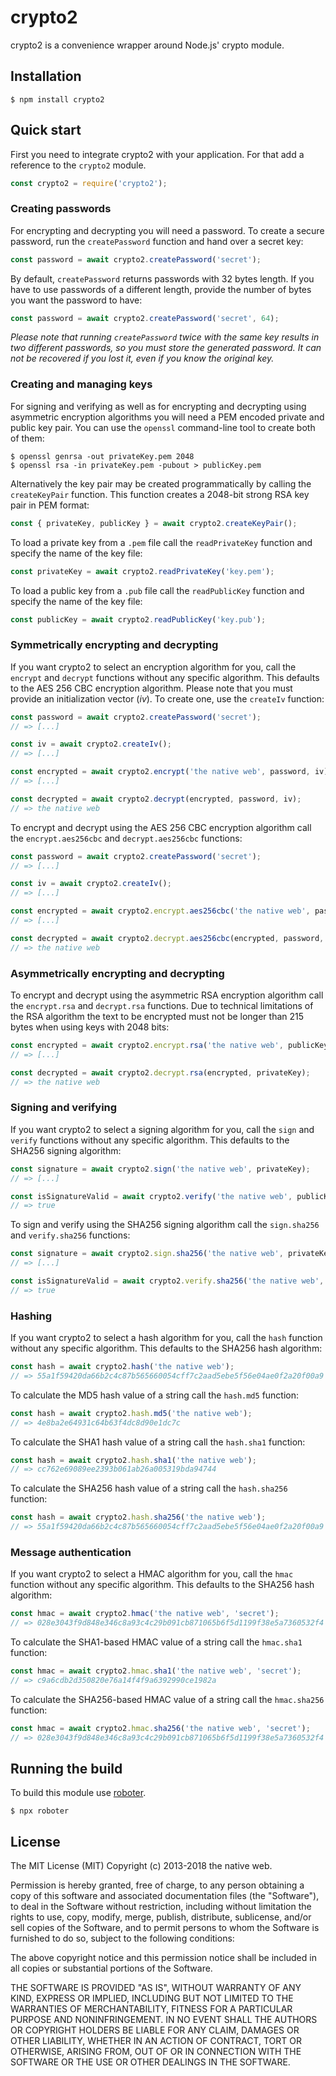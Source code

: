 # crypto2

crypto2 is a convenience wrapper around Node.js' crypto module.

## Installation

```shell
$ npm install crypto2
```

## Quick start

First you need to integrate crypto2 with your application. For that add a reference to the `crypto2` module.

```javascript
const crypto2 = require('crypto2');
```

### Creating passwords

For encrypting and decrypting you will need a password. To create a secure password, run the `createPassword` function and hand over a secret key:

```javascript
const password = await crypto2.createPassword('secret');
```

By default, `createPassword` returns passwords with 32 bytes length. If you have to use passwords of a different length, provide the number of bytes you want the password to have:

```javascript
const password = await crypto2.createPassword('secret', 64);
```

*Please note that running `createPassword` twice with the same key results in two different passwords, so you must store the generated password. It can not be recovered if you lost it, even if you know the original key.*

### Creating and managing keys

For signing and verifying as well as for encrypting and decrypting using asymmetric encryption algorithms you will need a PEM encoded private and public key pair. You can use the `openssl` command-line tool to create both of them:

```shell
$ openssl genrsa -out privateKey.pem 2048
$ openssl rsa -in privateKey.pem -pubout > publicKey.pem
```

Alternatively the key pair may be created programmatically by calling the `createKeyPair` function. This function creates a 2048-bit strong RSA key pair in PEM format:

```javascript
const { privateKey, publicKey } = await crypto2.createKeyPair();
```

To load a private key from a `.pem` file call the `readPrivateKey` function and specify the name of the key file:

```javascript
const privateKey = await crypto2.readPrivateKey('key.pem');
```

To load a public key from a `.pub` file call the `readPublicKey` function and specify the name of the key file:

```javascript
const publicKey = await crypto2.readPublicKey('key.pub');
```

### Symmetrically encrypting and decrypting

If you want crypto2 to select an encryption algorithm for you, call the `encrypt` and `decrypt` functions without any specific algorithm. This defaults to the AES 256 CBC encryption algorithm. Please note that you must provide an initialization vector (*iv*). To create one, use the `createIv` function:

```javascript
const password = await crypto2.createPassword('secret');
// => [...]

const iv = await crypto2.createIv();
// => [...]

const encrypted = await crypto2.encrypt('the native web', password, iv);
// => [...]

const decrypted = await crypto2.decrypt(encrypted, password, iv);
// => the native web
```

To encrypt and decrypt using the AES 256 CBC encryption algorithm call the `encrypt.aes256cbc` and `decrypt.aes256cbc` functions:

```javascript
const password = await crypto2.createPassword('secret');
// => [...]

const iv = await crypto2.createIv();
// => [...]

const encrypted = await crypto2.encrypt.aes256cbc('the native web', password, iv);
// => [...]

const decrypted = await crypto2.decrypt.aes256cbc(encrypted, password, iv);
// => the native web
```

### Asymmetrically encrypting and decrypting

To encrypt and decrypt using the asymmetric RSA encryption algorithm call the `encrypt.rsa` and `decrypt.rsa` functions. Due to technical limitations of the RSA algorithm the text to be encrypted must not be longer than 215 bytes when using keys with 2048 bits:

```javascript
const encrypted = await crypto2.encrypt.rsa('the native web', publicKey);
// => [...]

const decrypted = await crypto2.decrypt.rsa(encrypted, privateKey);
// => the native web
```

### Signing and verifying

If you want crypto2 to select a signing algorithm for you, call the `sign` and `verify` functions without any specific algorithm. This defaults to the SHA256 signing algorithm:

```javascript
const signature = await crypto2.sign('the native web', privateKey);
// => [...]

const isSignatureValid = await crypto2.verify('the native web', publicKey, signature);
// => true
```

To sign and verify using the SHA256 signing algorithm call the `sign.sha256` and `verify.sha256` functions:

```javascript
const signature = await crypto2.sign.sha256('the native web', privateKey);
// => [...]

const isSignatureValid = await crypto2.verify.sha256('the native web', publicKey, signature);
// => true
```

### Hashing

If you want crypto2 to select a hash algorithm for you, call the `hash` function without any specific algorithm. This defaults to the SHA256 hash algorithm:

```javascript
const hash = await crypto2.hash('the native web');
// => 55a1f59420da66b2c4c87b565660054cff7c2aad5ebe5f56e04ae0f2a20f00a9
```

To calculate the MD5 hash value of a string call the `hash.md5` function:

```javascript
const hash = await crypto2.hash.md5('the native web');
// => 4e8ba2e64931c64b63f4dc8d90e1dc7c
```

To calculate the SHA1 hash value of a string call the `hash.sha1` function:

```javascript
const hash = await crypto2.hash.sha1('the native web');
// => cc762e69089ee2393b061ab26a005319bda94744
```

To calculate the SHA256 hash value of a string call the `hash.sha256` function:

```javascript
const hash = await crypto2.hash.sha256('the native web');
// => 55a1f59420da66b2c4c87b565660054cff7c2aad5ebe5f56e04ae0f2a20f00a9
```

### Message authentication

If you want crypto2 to select a HMAC algorithm for you, call the `hmac` function without any specific algorithm. This defaults to the SHA256 hash algorithm:

```javascript
const hmac = await crypto2.hmac('the native web', 'secret');
// => 028e3043f9d848e346c8a93c4c29b091cb871065b6f5d1199f38e5a7360532f4
```

To calculate the SHA1-based HMAC value of a string call the `hmac.sha1` function:

```javascript
const hmac = await crypto2.hmac.sha1('the native web', 'secret');
// => c9a6cdb2d350820e76a14f4f9a6392990ce1982a
```

To calculate the SHA256-based HMAC value of a string call the `hmac.sha256` function:

```javascript
const hmac = await crypto2.hmac.sha256('the native web', 'secret');
// => 028e3043f9d848e346c8a93c4c29b091cb871065b6f5d1199f38e5a7360532f4
```

## Running the build

To build this module use [roboter](https://www.npmjs.com/package/roboter).

```shell
$ npx roboter
```

## License

The MIT License (MIT)
Copyright (c) 2013-2018 the native web.

Permission is hereby granted, free of charge, to any person obtaining a copy of this software and associated documentation files (the "Software"), to deal in the Software without restriction, including without limitation the rights to use, copy, modify, merge, publish, distribute, sublicense, and/or sell copies of the Software, and to permit persons to whom the Software is furnished to do so, subject to the following conditions:

The above copyright notice and this permission notice shall be included in all copies or substantial portions of the Software.

THE SOFTWARE IS PROVIDED "AS IS", WITHOUT WARRANTY OF ANY KIND, EXPRESS OR IMPLIED, INCLUDING BUT NOT LIMITED TO THE WARRANTIES OF MERCHANTABILITY, FITNESS FOR A PARTICULAR PURPOSE AND NONINFRINGEMENT. IN NO EVENT SHALL THE AUTHORS OR COPYRIGHT HOLDERS BE LIABLE FOR ANY CLAIM, DAMAGES OR OTHER LIABILITY, WHETHER IN AN ACTION OF CONTRACT, TORT OR OTHERWISE, ARISING FROM, OUT OF OR IN CONNECTION WITH THE SOFTWARE OR THE USE OR OTHER DEALINGS IN THE SOFTWARE.
